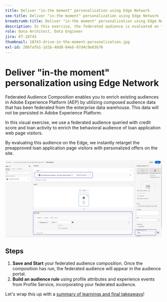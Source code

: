 ```yaml
---
title: Deliver "in-the moment" personalization using Edge Network
seo-title: Deliver "in-the moment" personalization using Edge Network | Engage with Audiences from your Data Warehouse using Federated Audience Composition
breadcrumb-title: Deliver "in-the moment" personalization using Edge Network
description: In this exercise, the federated audience is evaluated on the Edge for instant "in-the-moment" retargeting.
role: Data Architect, Data Engineer
jira: KT-18743
thumbnail: 18743-drive-in-the-moment-personalization.jpg
exl-id: 20bfafb1-1d1b-48d8-84eb-97d4c9e03b76
---
```

# Deliver "in-the moment" personalization using Edge Network

Federated Audience Composition enables you to enrich existing audiences in Adobe Experience Platform (AEP) by utilizing composed audience data that has been federated from the enterprise data warehouse. This data will not be persisted in Adobe Experience Platform.

In this visual exercise, we use a federated audience queried with credit score and loan activity to enrich the behavioral audience of loan application web page visitors.

By evaluating this audience on the Edge, we instantly retarget the preapproved loan application page visitors with personalized offers on the site.

![edge-audience-enrich](assets/edge-audience-enrich.png)

## Steps

1. **Save and Start** your federated audience composition. Once the composition has run, the federated audience will appear in the audience portal.
2. **Build an audience rule** using profile attributes and experience events from Profile Service, incorporating your federated audience.

Let's wrap this up with a [summary of learnings and final takeaways](conclusion.md)!
